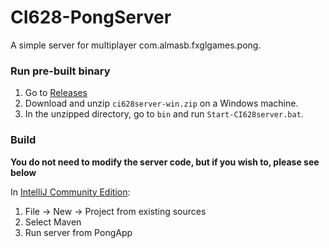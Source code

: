 # CI628-PongServer
A simple server for multiplayer com.almasb.fxglgames.pong.

### Run pre-built binary

1. Go to [Releases](https://github.com/AlmasB/CI628-PongServer/releases)
2. Download and unzip `ci628server-win.zip` on a Windows machine.
3. In the unzipped directory, go to `bin` and run `Start-CI628server.bat`.

### Build

**You do not need to modify the server code, but if you wish to, please see below**

In [IntelliJ Community Edition](https://www.jetbrains.com/idea/):

1. File -> New -> Project from existing sources
2. Select Maven 
3. Run server from PongApp
